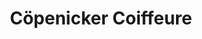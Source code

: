 ---
title: "Cöpenicker Coiffeure"
url: /berlin/coepenicker-coiffeure-wendenschlossstrasse/
shop: Friseur
---